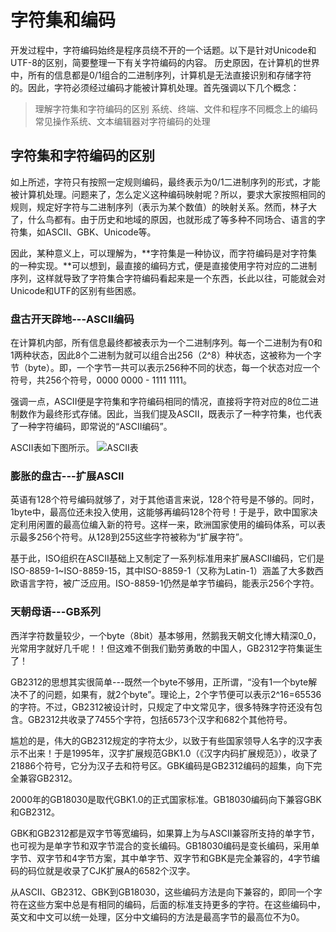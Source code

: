 # 字符集和编码

开发过程中，字符编码始终是程序员绕不开的一个话题。以下是针对Unicode和UTF-8的区别，简要整理一下有关字符编码的内容。
历史原因，在计算机的世界中，所有的信息都是0/1组合的二进制序列，计算机是无法直接识别和存储字符的。因此，字符必须经过编码才能被计算机处理。首先强调以下几个概念：
    
>   理解字符集和字符编码的区别
>   系统、终端、文件和程序不同概念上的编码
>   常见操作系统、文本编辑器对字符编码的处理

##   字符集和字符编码的区别

如上所述，字符只有按照一定规则编码，最终表示为0/1二进制序列的形式，才能被计算机处理。问题来了，怎么定义这种编码映射呢？所以，要求大家按照相同的规则，规定好字符与二进制序列（表示为某个数值）的映射关系。然而，林子大了，什么鸟都有。由于历史和地域的原因，也就形成了等多种不同场合、语言的字符集，如ASCII、GBK、Unicode等。

因此，某种意义上，可以理解为，**字符集是一种协议，而字符编码是对字符集的一种实现。**可以想到，最直接的编码方式，便是直接使用字符对应的二进制序列，这样就导致了字符集合字符编码看起来是一个东西，长此以往，可能就会对Unicode和UTF的区别有些困惑。

### 盘古开天辟地---ASCII编码

在计算机内部，所有信息最终都被表示为一个二进制序列。每一个二进制为有0和1两种状态，因此8个二进制为就可以组合出256（2^8）种状态，这被称为一个字节（byte）。即，一个字节一共可以表示256种不同的状态，每一个状态对应一个符号，共256个符号，0000 0000 - 1111 1111。

强调一点，ASCII便是字符集和字符编码相同的情况，直接将字符对应的8位二进制数作为最终形式存储。因此，当我们提及ASCII，既表示了一种字符集，也代表了一种字符编码，即常说的“ASCII编码”。

ASCII表如下图所示。
![ASCII表](https://pic1.zhimg.com/50/bd3b6c7e4f432b6dfbf5838f8e62cd14_hd.png)

### 膨胀的盘古---扩展ASCII

英语有128个符号编码就够了，对于其他语言来说，128个符号是不够的。同时，1byte中，最高位还未投入使用，这能够再编码128个符号！于是乎，欧中国家决定利用闲置的最高位编入新的符号。这样一来，欧洲国家使用的编码体系，可以表示最多256个符号。从128到255这些字符被称为“扩展字符”。

基于此，ISO组织在ASCII基础上又制定了一系列标准用来扩展ASCII编码，它们是ISO-8859-1~ISO-8859-15，其中ISO-8859-1（又称为Latin-1）涵盖了大多数西欧语言字符，被广泛应用。ISO-8859-1仍然是单字节编码，能表示256个字符。

### 天朝母语---GB系列

西洋字符数量较少，一个byte（8bit）基本够用，然鹅我天朝文化博大精深0_0，光常用字就好几千呢！！但这难不倒我们勤劳勇敢的中国人，GB2312字符集诞生了！

GB2312的思想其实很简单---既然一个byte不够用，正所谓，“没有1一个byte解决不了的问题，如果有，就2个byte”。理论上，2个字节便可以表示2^16=65536的字符。不过，GB2312被设计时，只规定了中文常见字，很多特殊字符还没有包含。GB2312共收录了7455个字符，包括6573个汉字和682个其他符号。

尴尬的是，伟大的GB2312规定的字符太少，以致于有些国家领导人名字的汉字表示不出来！于是1995年，汉字扩展规范GBK1.0（《汉字内码扩展规范》），收录了21886个符号，它分为汉子去和符号区。GBK编码是GB2312编码的超集，向下完全兼容GB2312。

2000年的GB18030是取代GBK1.0的正式国家标准。GB18030编码向下兼容GBK和GB2312。

GBK和GB2312都是双字节等宽编码，如果算上为与ASCII兼容所支持的单字节，也可视为是单字节和双字节混合的变长编码。GB18030编码是变长编码，采用单字节、双字节和4字节方案，其中单字节、双字节和GBK是完全兼容的，4字节编码的码位就是收录了CJK扩展A的6582个汉字。

从ASCII、GB2312、GBK到GB18030，这些编码方法是向下兼容的，即同一个字符在这些方案中总是有相同的编码，后面的标准支持更多的字符。在这些编码中，英文和中文可以统一处理，区分中文编码的方法是最高字节的最高位不为0。










